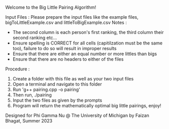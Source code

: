 Welcome to the Big Little Pairing Algorithm!

Input Files : 
Please prepare the input files like the example files, bigToLittleExample.csv and littleToBigExample.csv
Notes : 
- The second column is each person's first ranking, the third column their second ranking etc...
- Ensure spelling is CORRECT for all cells (capitilzation must be the same too), failure to do so will result in improper results
- Ensure that there are either an equal number or more littles than bigs
- Ensure that there are no headers to either of the files

Procedure : 
1. Create a folder with this file as well as your two input files
2. Open a terminal and navigate to this folder
3. Run 'g++ pairing.cpp -o pairing'
4. Then run, ./pairing
5. Input the two files as given by the prompts
6. Program will return the mathematically optimal big little pairings, enjoy!

Designed for Phi Gamma Nu @ The University of Michigan by Faizan Bhagat, Summer 2023
